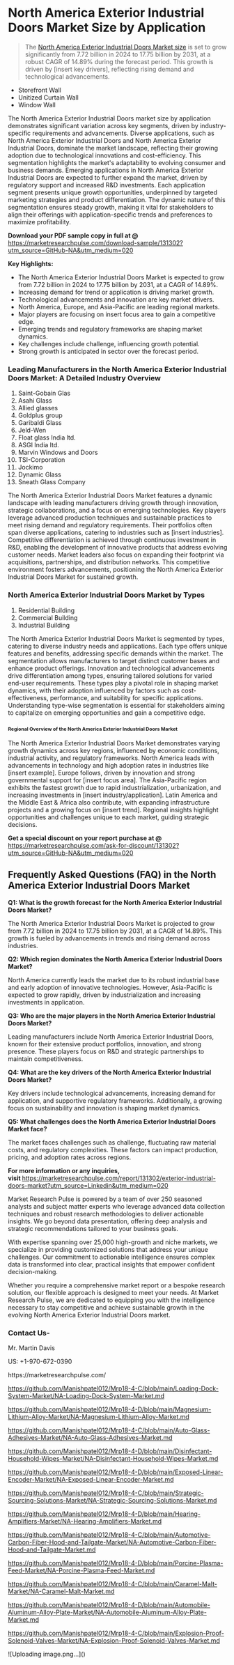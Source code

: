 <h1>North America Exterior Industrial Doors Market&nbsp;Size by Application</h1><blockquote><p>The <a href="https://marketresearchpulse.com/download-sample/131302?utm_source=GitHub-NA&amp;utm_medium=020">North America Exterior Industrial Doors Market size</a> is set to grow significantly from 7.72 billion in 2024 to 17.75 billion by 2031, at a robust CAGR of 14.89% during the forecast period. This growth is driven by [insert key drivers], reflecting rising demand and technological advancements.</p></blockquote><ul><li>Storefront Wall<li> Unitized Curtain Wall<li> Window Wall</li></ul><p>The North America Exterior Industrial Doors market size by application demonstrates significant variation across key segments, driven by industry-specific requirements and advancements. Diverse applications, such as North America Exterior Industrial Doors and North America Exterior Industrial Doors, dominate the market landscape, reflecting their growing adoption due to technological innovations and cost-efficiency. This segmentation highlights the market's adaptability to evolving consumer and business demands. Emerging applications in North America Exterior Industrial Doors are expected to further expand the market, driven by regulatory support and increased R&D investments. Each application segment presents unique growth opportunities, underpinned by targeted marketing strategies and product differentiation. The dynamic nature of this segmentation ensures steady growth, making it vital for stakeholders to align their offerings with application-specific trends and preferences to maximize profitability.</p><p><strong>Download your PDF sample copy in full at @ </strong><a href="https://marketresearchpulse.com/download-sample/131302?utm_source=GitHub-NA&amp;utm_medium=020">https://marketresearchpulse.com/download-sample/131302?utm_source=GitHub-NA&amp;utm_medium=020</a></p><p><strong>Key Highlights: </strong></p><ul><li>The North America Exterior Industrial Doors Market is expected to grow from 7.72 billion in 2024 to 17.75 billion by 2031, at a CAGR of 14.89%.</li><li>Increasing demand for trend or application is driving market growth.</li><li>Technological advancements and innovation are key market drivers.</li><li>North America, Europe, and Asia-Pacific are leading regional markets.</li><li>Major players are focusing on insert focus area to gain a competitive edge.</li><li>Emerging trends and regulatory frameworks are shaping market dynamics.</li><li>Key challenges include challenge, influencing growth potential.</li><li>Strong growth is anticipated in sector over the forecast period.</li></ul><h3>Leading Manufacturers in the North America Exterior Industrial Doors Market: A Detailed Industry Overview</h3><ol><li>Saint-Gobain Glas</li><li>Asahi Glass</li><li>Allied glasses</li><li>Goldplus group</li><li>Garibaldi Glass</li><li>Jeld-Wen</li><li>Float glass India ltd.</li><li>ASGI India ltd.</li><li>Marvin Windows and Doors</li><li>TSI-Corporation</li><li>Jockimo</li><li>Dynamic Glass</li><li>Sneath Glass Company</li></ol><div class="flex max-w-full flex-col flex-grow"><div class="min-h-8 text-message flex w-full flex-col items-end gap-2 whitespace-normal break-words [.text-message+&amp;]:mt-5" dir="auto" data-message-author-role="assistant" data-message-id="fd8432e4-4910-450d-b182-61b7bfb0a01f" data-message-model-slug="gpt-4o"><div class="flex w-full flex-col gap-1 empty:hidden first:pt-[3px]"><div class="markdown prose w-full break-words dark:prose-invert light"><p>The North America Exterior Industrial Doors Market features a dynamic landscape with leading manufacturers driving growth through innovation, strategic collaborations, and a focus on emerging technologies. Key players leverage advanced production techniques and sustainable practices to meet rising demand and regulatory requirements. Their portfolios often span diverse applications, catering to industries such as [insert industries]. Competitive differentiation is achieved through continuous investment in R&amp;D, enabling the development of innovative products that address evolving customer needs. Market leaders also focus on expanding their footprint via acquisitions, partnerships, and distribution networks. This competitive environment fosters advancements, positioning the North America Exterior Industrial Doors Market for sustained growth.</p></div></div></div></div><h3>North America Exterior Industrial Doors Market by Types</h3><ol><li>Residential Building<li> Commercial Building<li> Industrial Building</li></ol><div class="flex max-w-full flex-col flex-grow"><div class="min-h-8 text-message flex w-full flex-col items-end gap-2 whitespace-normal break-words [.text-message+&amp;]:mt-5" dir="auto" data-message-author-role="assistant" data-message-id="084470be-0bb7-4664-bddf-5156b4f41249" data-message-model-slug="gpt-4o-mini"><div class="flex w-full flex-col gap-1 empty:hidden first:pt-[3px]"><div class="markdown prose w-full break-words dark:prose-invert light"><p>The North America Exterior Industrial Doors Market is segmented by types, catering to diverse industry needs and applications. Each type offers unique features and benefits, addressing specific demands within the market. The segmentation allows manufacturers to target distinct customer bases and enhance product offerings. Innovation and technological advancements drive differentiation among types, ensuring tailored solutions for varied end-user requirements. These types play a pivotal role in shaping market dynamics, with their adoption influenced by factors such as cost-effectiveness, performance, and suitability for specific applications. Understanding type-wise segmentation is essential for stakeholders aiming to capitalize on emerging opportunities and gain a competitive edge.</p></div></div></div></div><h3><span style="font-size: 11px;">Regional Overview of the North America Exterior Industrial Doors Market</span></h3><div class="flex max-w-full flex-col flex-grow"><div class="min-h-8 text-message flex w-full flex-col items-end gap-2 whitespace-normal break-words [.text-message+&amp;]:mt-5" dir="auto" data-message-author-role="assistant" data-message-id="e9038762-ce64-4e30-91c9-9bd413514231" data-message-model-slug="gpt-4o-mini"><div class="flex w-full flex-col gap-1 empty:hidden first:pt-[3px]"><div class="markdown prose w-full break-words dark:prose-invert light"><p>The North America Exterior Industrial Doors Market demonstrates varying growth dynamics across key regions, influenced by economic conditions, industrial activity, and regulatory frameworks. North America leads with advancements in technology and high adoption rates in industries like [insert example]. Europe follows, driven by innovation and strong governmental support for [insert focus area]. The Asia-Pacific region exhibits the fastest growth due to rapid industrialization, urbanization, and increasing investments in [insert industry/application]. Latin America and the Middle East &amp; Africa also contribute, with expanding infrastructure projects and a growing focus on [insert trend]. Regional insights highlight opportunities and challenges unique to each market, guiding strategic decisions.</p></div></div></div></div><p><strong>Get a special discount on your report purchase at @ </strong><a href="https://marketresearchpulse.com/ask-for-discount/131302?utm_source=GitHub-NA&amp;utm_medium=020">https://marketresearchpulse.com/ask-for-discount/131302?utm_source=GitHub-NA&amp;utm_medium=020</a></p><h2>Frequently Asked Questions (FAQ) in the North America Exterior Industrial Doors Market</h2><p><strong>Q1: What is the growth forecast for the North America Exterior Industrial Doors Market?</strong></p><p>The North America Exterior Industrial Doors Market is projected to grow from 7.72 billion in 2024 to 17.75 billion by 2031, at a CAGR of 14.89%. This growth is fueled by advancements in trends and rising demand across industries.</p><p><strong>Q2: Which region dominates the North America Exterior Industrial Doors Market?</strong></p><p>North America currently leads the market due to its robust industrial base and early adoption of innovative technologies. However, Asia-Pacific is expected to grow rapidly, driven by industrialization and increasing investments in application.</p><p><strong>Q3: Who are the major players in the North America Exterior Industrial Doors Market?</strong></p><p>Leading manufacturers include North America Exterior Industrial Doors, known for their extensive product portfolios, innovation, and strong presence. These players focus on R&amp;D and strategic partnerships to maintain competitiveness.</p><p><strong>Q4: What are the key drivers of the North America Exterior Industrial Doors Market?</strong></p><p>Key drivers include technological advancements, increasing demand for application, and supportive regulatory frameworks. Additionally, a growing focus on sustainability and innovation is shaping market dynamics.</p><p><strong>Q5: What challenges does the North America Exterior Industrial Doors Market face?</strong></p><p>The market faces challenges such as challenge, fluctuating raw material costs, and regulatory complexities. These factors can impact production, pricing, and adoption rates across regions.</p><p><strong>For more information or any inquiries, visit&nbsp;</strong><a href="https://marketresearchpulse.com/report/131302/exterior-industrial-doors-market?utm_source=Linkedin&utm_medium=020">https://marketresearchpulse.com/report/131302/exterior-industrial-doors-market?utm_source=Linkedin&utm_medium=020</a></p><p>Market Research Pulse is powered by a team of over 250 seasoned analysts and subject matter experts who leverage advanced data collection techniques and robust research methodologies to deliver actionable insights. We go beyond data presentation, offering deep analysis and strategic recommendations tailored to your business goals.</p><p>With expertise spanning over 25,000 high-growth and niche markets, we specialize in providing customized solutions that address your unique challenges. Our commitment to actionable intelligence ensures complex data is transformed into clear, practical insights that empower confident decision-making.</p><p>Whether you require a comprehensive market report or a bespoke research solution, our flexible approach is designed to meet your needs. At Market Research Pulse, we are dedicated to equipping you with the intelligence necessary to stay competitive and achieve sustainable growth in the evolving North America Exterior Industrial Doors market.</p><h3><strong>Contact Us-</strong></h3><p>Mr. Martin Davis</p><p>US: +1-970-672-0390</p><p>https://marketresearchpulse.com/</p><p><a href="https://github.com/Manishpatel012/Mrp18-4-C/blob/main/Loading-Dock-System-Market/NA-Loading-Dock-System-Market.md">https://github.com/Manishpatel012/Mrp18-4-C/blob/main/Loading-Dock-System-Market/NA-Loading-Dock-System-Market.md</a></p><p><a href="https://github.com/Manishpatel012/Mrp18-4-D/blob/main/Magnesium-Lithium-Alloy-Market/NA-Magnesium-Lithium-Alloy-Market.md">https://github.com/Manishpatel012/Mrp18-4-D/blob/main/Magnesium-Lithium-Alloy-Market/NA-Magnesium-Lithium-Alloy-Market.md</a></p><p><a href="https://github.com/Manishpatel012/Mrp18-4-C/blob/main/Auto-Glass-Adhesives-Market/NA-Auto-Glass-Adhesives-Market.md">https://github.com/Manishpatel012/Mrp18-4-C/blob/main/Auto-Glass-Adhesives-Market/NA-Auto-Glass-Adhesives-Market.md</a></p><p><a href="https://github.com/Manishpatel012/Mrp18-4-D/blob/main/Disinfectant-Household-Wipes-Market/NA-Disinfectant-Household-Wipes-Market.md">https://github.com/Manishpatel012/Mrp18-4-D/blob/main/Disinfectant-Household-Wipes-Market/NA-Disinfectant-Household-Wipes-Market.md</a></p><p><a href="https://github.com/Manishpatel012/Mrp18-4-D/blob/main/Exposed-Linear-Encoder-Market/NA-Exposed-Linear-Encoder-Market.md">https://github.com/Manishpatel012/Mrp18-4-D/blob/main/Exposed-Linear-Encoder-Market/NA-Exposed-Linear-Encoder-Market.md</a></p><p><a href="https://github.com/Manishpatel012/Mrp18-4-C/blob/main/Strategic-Sourcing-Solutions-Market/NA-Strategic-Sourcing-Solutions-Market.md">https://github.com/Manishpatel012/Mrp18-4-C/blob/main/Strategic-Sourcing-Solutions-Market/NA-Strategic-Sourcing-Solutions-Market.md</a></p><p><a href="https://github.com/Manishpatel012/Mrp18-4-D/blob/main/Hearing-Amplifiers-Market/NA-Hearing-Amplifiers-Market.md">https://github.com/Manishpatel012/Mrp18-4-D/blob/main/Hearing-Amplifiers-Market/NA-Hearing-Amplifiers-Market.md</a></p><p><a href="https://github.com/Manishpatel012/Mrp18-4-C/blob/main/Automotive-Carbon-Fiber-Hood-and-Tailgate-Market/NA-Automotive-Carbon-Fiber-Hood-and-Tailgate-Market.md">https://github.com/Manishpatel012/Mrp18-4-C/blob/main/Automotive-Carbon-Fiber-Hood-and-Tailgate-Market/NA-Automotive-Carbon-Fiber-Hood-and-Tailgate-Market.md</a></p><p><a href="https://github.com/Manishpatel012/Mrp18-4-D/blob/main/Porcine-Plasma-Feed-Market/NA-Porcine-Plasma-Feed-Market.md">https://github.com/Manishpatel012/Mrp18-4-D/blob/main/Porcine-Plasma-Feed-Market/NA-Porcine-Plasma-Feed-Market.md</a></p><p><a href="https://github.com/Manishpatel012/Mrp18-4-C/blob/main/Caramel-Malt-Market/NA-Caramel-Malt-Market.md">https://github.com/Manishpatel012/Mrp18-4-C/blob/main/Caramel-Malt-Market/NA-Caramel-Malt-Market.md</a></p><p><a href="https://github.com/Manishpatel012/Mrp18-4-D/blob/main/Automobile-Aluminum-Alloy-Plate-Market/NA-Automobile-Aluminum-Alloy-Plate-Market.md">https://github.com/Manishpatel012/Mrp18-4-D/blob/main/Automobile-Aluminum-Alloy-Plate-Market/NA-Automobile-Aluminum-Alloy-Plate-Market.md</a></p><p><a href="https://github.com/Manishpatel012/Mrp18-4-C/blob/main/Explosion-Proof-Solenoid-Valves-Market/NA-Explosion-Proof-Solenoid-Valves-Market.md">https://github.com/Manishpatel012/Mrp18-4-C/blob/main/Explosion-Proof-Solenoid-Valves-Market/NA-Explosion-Proof-Solenoid-Valves-Market.md</a></p>
![Uploading image.png…]()
